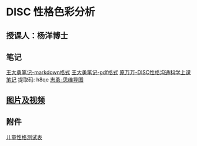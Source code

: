 # DISC 性格色彩分析 
## 授课人：杨洋博士
## 笔记
[王大勇笔记-markdown格式](./disc.md)
[王大勇笔记-pdf格式](./disc.pdf)
[原万万-DISC性格沟通科学上课笔记](https://pan.baidu.com/s/16eEfNkuf2M2cfP4rXFcVGQ) 提取码: h8qe
[志勇-思维导图](./志勇-DISC思维导图.pdf)

## [图片及视频](./pic)
## 附件
[儿童性格测试表](./儿童性格测试表-杨洋博士.pdf)